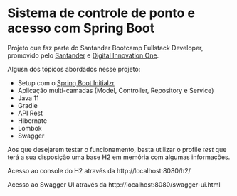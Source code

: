 # Sistema de controle de ponto e acesso com Spring Boot 
Projeto que faz parte do Santander Bootcamp Fullstack Developer, 
promovido pelo [Santander](https://app.becas-santander.com/) e [Digital Innovation One](https://web.digitalinnovation.one/).

Algusn dos tópicos abordados nesse projeto:
- Setup com o [Spring Boot Initialzr](https://start.spring.io/)
- Aplicação multi-camadas (Model, Controller, Repository e Service)
- Java 11
- Gradle
- API Rest
- Hibernate
- Lombok
- Swagger

Aos que desejarem testar o funcionamento, basta utilizar o profile *test* que terá a sua disposição uma base H2 em memória com algumas informações.

Acesso ao console do H2 através da http://localhost:8080/h2/

Acesso ao Swagger UI através da http://localhost:8080/swagger-ui.html

 

